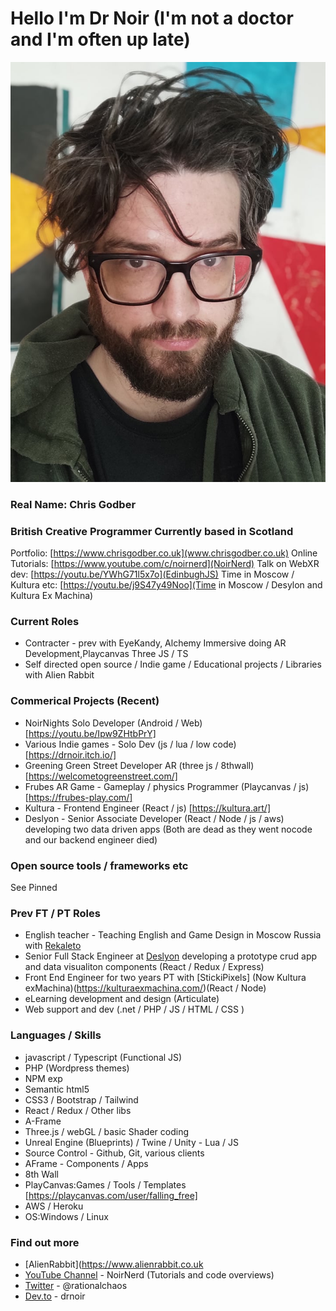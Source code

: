#  Hello I'm Dr Noir (I'm not a doctor and I'm often up late)
![Chris](https://github.com/drnoir/drnoir/blob/master/pic.jpg)

### Real Name: Chris Godber
### British Creative Programmer Currently based in Scotland
Portfolio: [https://www.chrisgodber.co.uk](www.chrisgodber.co.uk)
Online Tutorials: [https://www.youtube.com/c/noirnerd](NoirNerd)
Talk on WebXR dev: [https://youtu.be/YWhG71l5x7o](EdinbughJS)
Time in Moscow / Kultura etc: [https://youtu.be/j9S47y49Noo](Time in Moscow / Desylon and Kultura Ex Machina)

### Current Roles 
* Contracter - prev with EyeKandy, Alchemy Immersive doing AR Development,Playcanvas Three JS / TS 
* Self directed open source / Indie game / Educational projects / Libraries with Alien Rabbit  

### Commerical Projects (Recent)
* NoirNights Solo Developer (Android / Web) [https://youtu.be/Ipw9ZHtbPrY]
* Various Indie games - Solo Dev (js / lua / low code) [https://drnoir.itch.io/]
* Greening Green Street Developer AR (three js / 8thwall) [https://welcometogreenstreet.com/]
* Frubes AR Game - Gameplay / physics Programmer (Playcanvas / js) [https://frubes-play.com/]
* Kultura - Frontend Engineer (React / js) [https://kultura.art/]
* Deslyon - Senior Associate Developer (React / Node / js / aws) developing two data driven apps (Both are dead as they went nocode and our backend engineer died) 

### Open source tools / frameworks etc
See Pinned

### Prev FT / PT Roles
* English teacher - Teaching English and Game Design in Moscow Russia with [Rekaleto](http://rekaleto.ru/o-kompanii/)
* Senior Full Stack Engineer at [Deslyon](https://deslyon.com/) developing a prototype crud app and data visualiton components (React / Redux / Express)
* Front End Engineer for two years PT with [StickiPixels] (Now Kultura exMachina)(https://kulturaexmachina.com/)(React / Node)
* eLearning development and design (Articulate)
* Web support and dev (.net / PHP / JS / HTML / CSS )

### Languages / Skills
* javascript / Typescript (Functional JS)
* PHP (Wordpress themes)
* NPM exp
* Semantic html5
* CSS3  / Bootstrap / Tailwind
* React / Redux / Other libs 
* A-Frame
* Three.js / webGL / basic Shader coding 
* Unreal Engine (Blueprints) / Twine / Unity - Lua / JS
* Source Control - Github, Git, various clients
* AFrame - Components / Apps
* 8th Wall
* PlayCanvas:Games / Tools / Templates [https://playcanvas.com/user/falling_free]
* AWS / Heroku 
* OS:Windows / Linux 

### Find out more
* [AlienRabbit](https://www.alienrabbit.co.uk
* [YouTube Channel](https://www.youtube.com/channel/UCdwx6HHyPoDTtL9iq1-sI3A) - NoirNerd (Tutorials and code overviews)
* [Twitter](https://twitter.com/Rationalchaos)  - @rationalchaos
* [Dev.to](https://dev.to/drnoir) - drnoir
